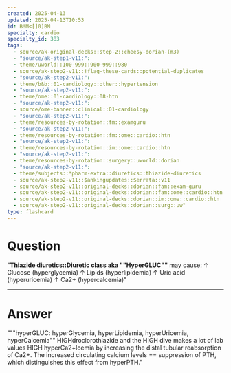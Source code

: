 ```yaml
---
created: 2025-04-13
updated: 2025-04-13T10:53
id: B!M<[]0)BM
specialty: cardio
specialty_id: 383
tags:
  - source/ak-original-decks::step-2::cheesy-dorian-(m3)
  - "source/ak-step1-v11:": 
  - theme/uworld::100-999::900-999::980
  - source/ak-step2-v11::!flag-these-cards::potential-duplicates
  - "source/ak-step2-v11:": 
  - theme/b&b::01-cardiology::other::hypertension
  - "source/ak-step2-v11:": 
  - theme/ome::01-cardiology::08-htn
  - "source/ak-step2-v11:": 
  - source/ome-banner::clinical::01-cardiology
  - "source/ak-step2-v11:": 
  - theme/resources-by-rotation::fm::examguru
  - "source/ak-step2-v11:": 
  - theme/resources-by-rotation::fm::ome::cardio::htn
  - "source/ak-step2-v11:": 
  - theme/resources-by-rotation::im::ome::cardio::htn
  - "source/ak-step2-v11:": 
  - theme/resources-by-rotation::surgery::uworld::dorian
  - "source/ak-step2-v11:": 
  - theme/subjects::*pharm-extra::diuretics::thiazide-diuretics
  - source/ak-step2-v11::$ankingupdates::$errata::v11
  - source/ak-step2-v11::original-decks::dorian::fam::exam-guru
  - source/ak-step2-v11::original-decks::dorian::fam::ome::cardio::htn
  - source/ak-step2-v11::original-decks::dorian::im::ome::cardio::htn
  - source/ak-step2-v11::original-decks::dorian::surg::uw"
type: flashcard
---
```


# Question
"**Thiazide diuretics::Diuretic class aka ""HyperGLUC""** may cause:   ↑ Glucose (hyperglycemia) ↑ Lipids (hyperlipidemia) ↑ Uric acid (hyperuricemia) ↑ Ca2+ (hypercalcemia)"

---

# Answer
"""hyperGLUC: hyperGlycemia, hyperLipidemia, hyperUricemia, hyperCalcemia""  HIGHdroclorothiazide and the HIGH dive makes a lot of lab values HIGH   hyperCa2+lcemia by increasing the distal tubular reabsorption of Ca2+.  The increased circulating calcium levels == suppression of PTH, which distinguishes this effect from hyperPTH."